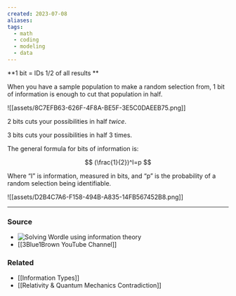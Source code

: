 ```yaml
---
created: 2023-07-08
aliases: 
tags:
  - math
  - coding
  - modeling
  - data
---
```

**1 bit = IDs 1/2 of all results **

When you have a sample population to make a random selection from, 1 bit of information is enough to cut that population in half.

![[assets/8C7EFB63-626F-4F8A-BE5F-3E5C0DAEEB75.png]]

2 bits cuts your possibilities in half *twice*. 

3 bits cuts your possibilities in half 3 times. 

The general formula for bits of information is:

$$
(\frac{1}{2})^I=p
$$

Where “I” is information, measured in bits, and “p” is the probability of a random selection being identifiable.

![[assets/D2B4C7A6-F158-494B-A835-14FB567452B8.png]]

---
### Source

- ![Solving Wordle using information theory](https://youtu.be/v68zYyaEmEA)
- [[3Blue1Brown YouTube Channel]]
### Related
- [[Information Types]]
- [[Relativity & Quantum Mechanics Contradiction]]